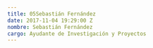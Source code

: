 ```yaml
---
title: 05Sebastián Fernández
date: 2017-11-04 19:29:00 Z
nombre: Sebastián Fernández
cargo: Ayudante de Investigación y Proyectos
---
```


